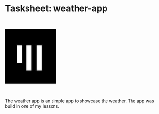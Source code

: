 # Tasksheet: weather-app   

<br>

![Logo App Akademie](app_akademie_logo.png)  

<br>

The weather app is an simple app to showcase the weather. The app was build in one of my lessons.  
